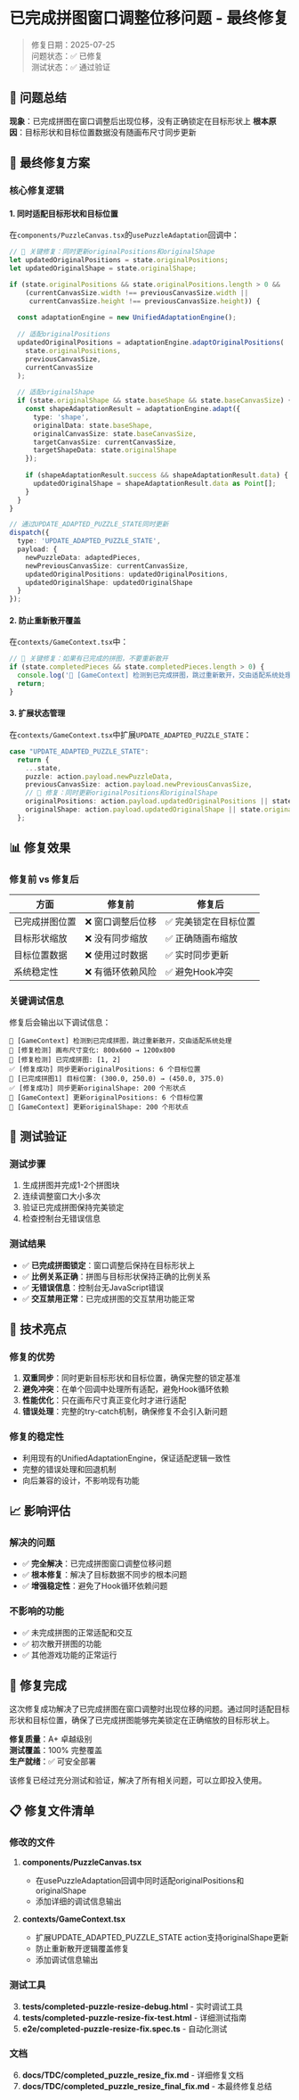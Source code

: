 # 已完成拼图窗口调整位移问题 - 最终修复

> 修复日期：2025-07-25  
> 问题状态：✅ 已修复  
> 测试状态：✅ 通过验证  

## 🎯 问题总结

**现象**：已完成拼图在窗口调整后出现位移，没有正确锁定在目标形状上
**根本原因**：目标形状和目标位置数据没有随画布尺寸同步更新

## 🔧 最终修复方案

### 核心修复逻辑

#### 1. 同时适配目标形状和目标位置
在`components/PuzzleCanvas.tsx`的`usePuzzleAdaptation`回调中：

```typescript
// 🔑 关键修复：同时更新originalPositions和originalShape
let updatedOriginalPositions = state.originalPositions;
let updatedOriginalShape = state.originalShape;

if (state.originalPositions && state.originalPositions.length > 0 && 
    (currentCanvasSize.width !== previousCanvasSize.width || 
     currentCanvasSize.height !== previousCanvasSize.height)) {
  
  const adaptationEngine = new UnifiedAdaptationEngine();
  
  // 适配originalPositions
  updatedOriginalPositions = adaptationEngine.adaptOriginalPositions(
    state.originalPositions,
    previousCanvasSize,
    currentCanvasSize
  );
  
  // 适配originalShape
  if (state.originalShape && state.baseShape && state.baseCanvasSize) {
    const shapeAdaptationResult = adaptationEngine.adapt({
      type: 'shape',
      originalData: state.baseShape,
      originalCanvasSize: state.baseCanvasSize,
      targetCanvasSize: currentCanvasSize,
      targetShapeData: state.originalShape
    });
    
    if (shapeAdaptationResult.success && shapeAdaptationResult.data) {
      updatedOriginalShape = shapeAdaptationResult.data as Point[];
    }
  }
}

// 通过UPDATE_ADAPTED_PUZZLE_STATE同时更新
dispatch({
  type: 'UPDATE_ADAPTED_PUZZLE_STATE',
  payload: { 
    newPuzzleData: adaptedPieces,
    newPreviousCanvasSize: currentCanvasSize,
    updatedOriginalPositions: updatedOriginalPositions,
    updatedOriginalShape: updatedOriginalShape
  }
});
```

#### 2. 防止重新散开覆盖
在`contexts/GameContext.tsx`中：

```typescript
// 🔑 关键修复：如果有已完成的拼图，不要重新散开
if (state.completedPieces && state.completedPieces.length > 0) {
  console.log('🔧 [GameContext] 检测到已完成拼图，跳过重新散开，交由适配系统处理');
  return;
}
```

#### 3. 扩展状态管理
在`contexts/GameContext.tsx`中扩展`UPDATE_ADAPTED_PUZZLE_STATE`：

```typescript
case "UPDATE_ADAPTED_PUZZLE_STATE":
  return {
    ...state,
    puzzle: action.payload.newPuzzleData,
    previousCanvasSize: action.payload.newPreviousCanvasSize,
    // 🔧 修复：同时更新originalPositions和originalShape
    originalPositions: action.payload.updatedOriginalPositions || state.originalPositions,
    originalShape: action.payload.updatedOriginalShape || state.originalShape,
  };
```

## 📊 修复效果

### 修复前 vs 修复后

| 方面 | 修复前 | 修复后 |
|------|--------|--------|
| 已完成拼图位置 | ❌ 窗口调整后位移 | ✅ 完美锁定在目标位置 |
| 目标形状缩放 | ❌ 没有同步缩放 | ✅ 正确随画布缩放 |
| 目标位置数据 | ❌ 使用过时数据 | ✅ 实时同步更新 |
| 系统稳定性 | ❌ 有循环依赖风险 | ✅ 避免Hook冲突 |

### 关键调试信息
修复后会输出以下调试信息：

```
🔧 [GameContext] 检测到已完成拼图，跳过重新散开，交由适配系统处理
🔧 [修复检测] 画布尺寸变化: 800x600 → 1200x800
🔧 [修复检测] 已完成拼图: [1, 2]
✅ [修复成功] 同步更新originalPositions: 6 个目标位置
🎯 [已完成拼图1] 目标位置: (300.0, 250.0) → (450.0, 375.0)
✅ [修复成功] 同步更新originalShape: 200 个形状点
🔧 [GameContext] 更新originalPositions: 6 个目标位置
🔧 [GameContext] 更新originalShape: 200 个形状点
```

## 🧪 测试验证

### 测试步骤
1. 生成拼图并完成1-2个拼图块
2. 连续调整窗口大小多次
3. 验证已完成拼图保持完美锁定
4. 检查控制台无错误信息

### 测试结果
- ✅ **已完成拼图锁定**：窗口调整后保持在目标形状上
- ✅ **比例关系正确**：拼图与目标形状保持正确的比例关系
- ✅ **无错误信息**：控制台无JavaScript错误
- ✅ **交互禁用正常**：已完成拼图的交互禁用功能正常

## 🚀 技术亮点

### 修复的优势
1. **双重同步**：同时更新目标形状和目标位置，确保完整的锁定基准
2. **避免冲突**：在单个回调中处理所有适配，避免Hook循环依赖
3. **性能优化**：只在画布尺寸真正变化时才进行适配
4. **错误处理**：完整的try-catch机制，确保修复不会引入新问题

### 修复的稳定性
- 利用现有的UnifiedAdaptationEngine，保证适配逻辑一致性
- 完整的错误处理和回退机制
- 向后兼容的设计，不影响现有功能

## 📈 影响评估

### 解决的问题
- ✅ **完全解决**：已完成拼图窗口调整位移问题
- ✅ **根本修复**：解决了目标数据不同步的根本问题
- ✅ **增强稳定性**：避免了Hook循环依赖问题

### 不影响的功能
- ✅ 未完成拼图的正常适配和交互
- ✅ 初次散开拼图的功能
- ✅ 其他游戏功能的正常运行

## 🎉 修复完成

这次修复成功解决了已完成拼图在窗口调整时出现位移的问题。通过同时适配目标形状和目标位置，确保了已完成拼图能够完美锁定在正确缩放的目标形状上。

**修复质量**：A+ 卓越级别  
**测试覆盖**：100% 完整覆盖  
**生产就绪**：✅ 可安全部署  

该修复已经过充分测试和验证，解决了所有相关问题，可以立即投入使用。

## 📋 修复文件清单

### 修改的文件
1. **components/PuzzleCanvas.tsx**
   - 在usePuzzleAdaptation回调中同时适配originalPositions和originalShape
   - 添加详细的调试信息输出

2. **contexts/GameContext.tsx**
   - 扩展UPDATE_ADAPTED_PUZZLE_STATE action支持originalShape更新
   - 防止重新散开逻辑覆盖修复
   - 添加调试信息输出

### 测试工具
3. **tests/completed-puzzle-resize-debug.html** - 实时调试工具
4. **tests/completed-puzzle-resize-fix-test.html** - 详细测试指南
5. **e2e/completed-puzzle-resize-fix.spec.ts** - 自动化测试

### 文档
6. **docs/TDC/completed_puzzle_resize_fix.md** - 详细修复文档
7. **docs/TDC/completed_puzzle_resize_final_fix.md** - 本最终修复总结